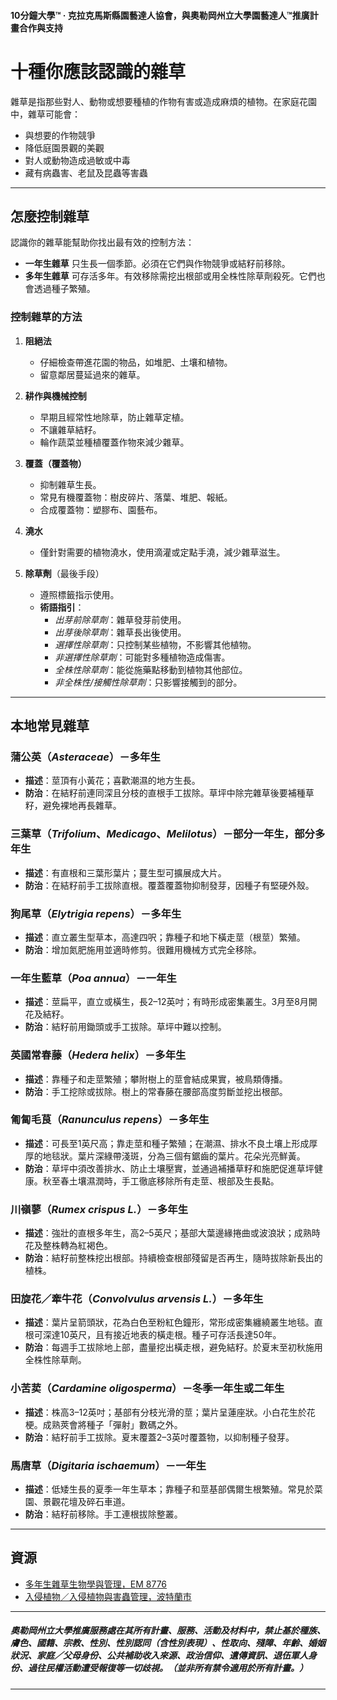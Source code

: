 #### 10分鐘大學™ · 克拉克馬斯縣園藝達人協會，與奧勒岡州立大學園藝達人™推廣計畫合作與支持

# 十種你應該認識的雜草

雜草是指那些對人、動物或想要種植的作物有害或造成麻煩的植物。在家庭花園中，雜草可能會：
- 與想要的作物競爭
- 降低庭園景觀的美觀
- 對人或動物造成過敏或中毒
- 藏有病蟲害、老鼠及昆蟲等害蟲

---

## 怎麼控制雜草

認識你的雜草能幫助你找出最有效的控制方法：
- **一年生雜草** 只生長一個季節。必須在它們與作物競爭或結籽前移除。
- **多年生雜草** 可存活多年。有效移除需挖出根部或用全株性除草劑殺死。它們也會透過種子繁殖。

### 控制雜草的方法

1. **阻絕法**
   - 仔細檢查帶進花園的物品，如堆肥、土壤和植物。
   - 留意鄰居蔓延過來的雜草。

2. **耕作與機械控制**
   - 早期且經常性地除草，防止雜草定植。
   - 不讓雜草結籽。
   - 輪作蔬菜並種植覆蓋作物來減少雜草。

3. **覆蓋（覆蓋物）**
   - 抑制雜草生長。
   - 常見有機覆蓋物：樹皮碎片、落葉、堆肥、報紙。
   - 合成覆蓋物：塑膠布、園藝布。

4. **澆水**
   - 僅針對需要的植物澆水，使用滴灌或定點手澆，減少雜草滋生。

5. **除草劑**（最後手段）
   - 遵照標籤指示使用。
   - **術語指引**：
     - *出芽前除草劑*：雜草發芽前使用。
     - *出芽後除草劑*：雜草長出後使用。
     - *選擇性除草劑*：只控制某些植物，不影響其他植物。
     - *非選擇性除草劑*：可能對多種植物造成傷害。
     - *全株性除草劑*：能從施藥點移動到植物其他部位。
     - *非全株性/接觸性除草劑*：只影響接觸到的部分。

---

## 本地常見雜草

### 蒲公英（*Asteraceae*）－多年生
- **描述**：莖頂有小黃花；喜歡潮濕的地方生長。
- **防治**：在結籽前連同深且分枝的直根手工拔除。草坪中除完雜草後要補種草籽，避免裸地再長雜草。

### 三葉草（*Trifolium*、*Medicago*、*Melilotus*）－部分一年生，部分多年生
- **描述**：有直根和三葉形葉片；蔓生型可擴展成大片。
- **防治**：在結籽前手工拔除直根。覆蓋覆蓋物抑制發芽，因種子有堅硬外殼。

### 狗尾草（*Elytrigia repens*）－多年生
- **描述**：直立叢生型草本，高達四呎；靠種子和地下橫走莖（根莖）繁殖。
- **防治**：增加氮肥施用並適時修剪。很難用機械方式完全移除。

### 一年生藍草（*Poa annua*）－一年生
- **描述**：莖扁平，直立或橫生，長2–12英吋；有時形成密集叢生。3月至8月開花及結籽。
- **防治**：結籽前用鋤頭或手工拔除。草坪中難以控制。

### 英國常春藤（*Hedera helix*）－多年生
- **描述**：靠種子和走莖繁殖；攀附樹上的莖會結成果實，被鳥類傳播。
- **防治**：手工挖除或拔除。樹上的常春藤在腰部高度剪斷並挖出根部。

### 匍匐毛茛（*Ranunculus repens*）－多年生
- **描述**：可長至1英尺高；靠走莖和種子繁殖；在潮濕、排水不良土壤上形成厚厚的地毯狀。葉片深綠帶淺斑，分為三個有鋸齒的葉片。花朵光亮鮮黃。
- **防治**：草坪中須改善排水、防止土壤壓實，並通過補播草籽和施肥促進草坪健康。秋至春土壤濕潤時，手工徹底移除所有走莖、根部及生長點。

### 川嶺蓼（*Rumex crispus L.*）－多年生
- **描述**：強壯的直根多年生，高2–5英尺；基部大葉邊緣捲曲或波浪狀；成熟時花及整株轉為紅褐色。
- **防治**：結籽前整株挖出根部。持續檢查根部殘留是否再生，隨時拔除新長出的植株。

### 田旋花／牽牛花（*Convolvulus arvensis L.*）－多年生
- **描述**：葉片呈箭頭狀，花為白色至粉紅色鐘形，常形成密集纏繞叢生地毯。直根可深達10英尺，且有接近地表的橫走根。種子可存活長達50年。
- **防治**：每週手工拔除地上部，盡量挖出橫走根，避免結籽。於夏末至初秋施用全株性除草劑。

### 小苦荬（*Cardamine oligosperma*）－冬季一年生或二年生
- **描述**：株高3–12英吋；基部有分枝光滑的莖；葉片呈蓮座狀。小白花生於花梗。成熟莢會將種子「彈射」數碼之外。
- **防治**：結籽前手工拔除。夏末覆蓋2–3英吋覆蓋物，以抑制種子發芽。

### 馬唐草（*Digitaria ischaemum*）－一年生
- **描述**：低矮生長的夏季一年生草本；靠種子和莖基部偶爾生根繁殖。常見於菜園、景觀花壇及碎石車道。
- **防治**：結籽前移除。手工連根拔除整叢。

---

## 資源

- [多年生雜草生物學與管理，EM 8776](https://catalog.extension.oregonstate.edu)
- [入侵植物／入侵植物與害蟲管理，波特蘭市](https://www.portlandoregon.gov)

---

##### 奧勒岡州立大學推廣服務處在其所有計畫、服務、活動及材料中，禁止基於種族、膚色、國籍、宗教、性別、性別認同（含性別表現）、性取向、殘障、年齡、婚姻狀況、家庭／父母身份、公共補助收入來源、政治信仰、遺傳資訊、退伍軍人身份、過往民權活動遭受報復等一切歧視。（並非所有禁令適用於所有計畫。）
---